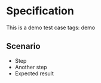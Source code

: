 # Specification
This is a demo test case
tags: demo

## Scenario
* Step
* Another step
* Expected result
